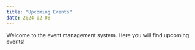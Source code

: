 ```yaml
---
title: "Upcoming Events"
date: 2024-02-08
---
```


Welcome to the event management system. Here you will find upcoming events!

